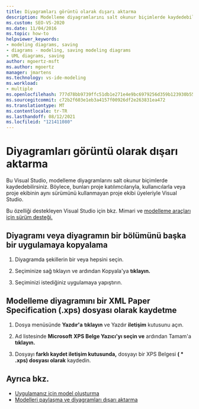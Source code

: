 ```yaml
---
title: Diyagramları görüntü olarak dışarı aktarma
description: Modelleme diyagramlarını salt okunur biçimlerde kaydedebilirsiniz. Böylece diyagramları aynı sürümde kullanmayan kişilerle Visual Studio.
ms.custom: SEO-VS-2020
ms.date: 11/04/2016
ms.topic: how-to
helpviewer_keywords:
- modeling diagrams, saving
- diagrams - modeling, saving modeling diagrams
- UML diagrams, saving
author: mgoertz-msft
ms.author: mgoertz
manager: jmartens
ms.technology: vs-ide-modeling
ms.workload:
- multiple
ms.openlocfilehash: 777d78bb9739ffc51db1e271e4e9bc6979256d359b123930b5556705b9cad0f0
ms.sourcegitcommit: c72b2f603e1eb3a4157f00926df2e263831ea472
ms.translationtype: MT
ms.contentlocale: tr-TR
ms.lasthandoff: 08/12/2021
ms.locfileid: "121411080"
---
```

# <a name="export-diagrams-as-images"></a>Diyagramları görüntü olarak dışarı aktarma

Bu Visual Studio, modelleme diyagramlarını salt okunur biçimlerde kaydedebilirsiniz. Böylece, bunları proje katılımcılarıyla, kullanıcılarla veya proje ekibinin aynı sürümünü kullanmayan proje ekibi üyeleriyle Visual Studio.

Bu özelliği destekleyen Visual Studio için bkz. Mimari ve [modelleme araçları için sürüm desteği.](../modeling/analyze-and-model-your-architecture.md#VersionSupport)

## <a name="copy-a-diagram-or-part-of-a-diagram-to-another-application"></a>Diyagramı veya diyagramın bir bölümünü başka bir uygulamaya kopyalama

1. Diyagramda şekillerin bir veya hepsini seçin.

2. Seçiminize sağ tıklayın ve ardından Kopyala'ya **tıklayın.**

3. Seçiminizi istediğiniz uygulamaya yapıştırın.

## <a name="save-a-modeling-diagram-as-an-xml-paper-specification-xps-file"></a>Modelleme diyagramını bir XML Paper Specification (.xps) dosyası olarak kaydetme

1. Dosya menüsünde **Yazdır'a** **tıklayın** ve Yazdır **iletişim** kutusunu açın.

2. Ad listesinde **Microsoft** **XPS Belge Yazıcı'yı seçin ve** ardından Tamam'a **tıklayın.**

3. Dosyayı **farklı kaydet iletişim kutusunda,** dosyayı bir XPS Belgesi **( \* .xps) dosyası olarak** kaydedin.

## <a name="see-also"></a>Ayrıca bkz.

- [Uygulamanız için model oluşturma](../modeling/create-models-for-your-app.md)
- [Modelleri paylaşma ve diyagramları dışarı aktarma](../modeling/share-models-and-exporting-diagrams.md)
